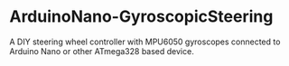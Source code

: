 # ArduinoNano-GyroscopicSteering
A DIY steering wheel controller with MPU6050 gyroscopes connected to Arduino Nano or other ATmega328 based device. 
